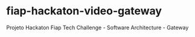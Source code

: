 # fiap-hackaton-video-gateway
Projeto Hackaton Fiap Tech Challenge - Software Architecture - Gateway
